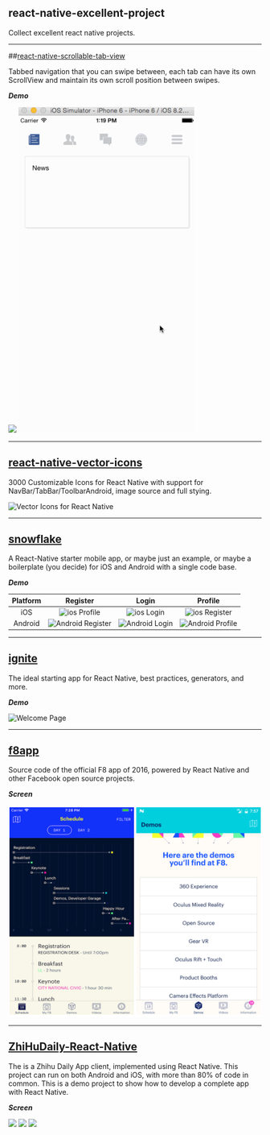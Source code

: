 ## react-native-excellent-project
Collect excellent react native projects.

----------
##[react-native-scrollable-tab-view](https://github.com/skv-headless/react-native-scrollable-tab-view)

Tabbed navigation that you can swipe between, each tab can have its own ScrollView and maintain its own scroll position between swipes.

***Demo***

<a href="https://raw.githubusercontent.com/brentvatne/react-native-scrollable-tab-view/master/demo_images/demo.gif"><img src="https://raw.githubusercontent.com/brentvatne/react-native-scrollable-tab-view/master/demo_images/demo.gif" width="350"></a>
<a href="https://raw.githubusercontent.com/brentvatne/react-native-scrollable-tab-view/master/demo_images/demo-fb.gif"><img src="https://raw.githubusercontent.com/brentvatne/react-native-scrollable-tab-view/master/demo_images/demo-fb.gif" width="350"></a>

----------

## [react-native-vector-icons](https://github.com/oblador/react-native-vector-icons)
3000 Customizable Icons for React Native with support for NavBar/TabBar/ToolbarAndroid, image source and full stying.

![Vector Icons for React Native](https://cloud.githubusercontent.com/assets/378279/12009887/33f4ae1c-ac8d-11e5-8666-7a87458753ee.png)

----------

## [snowflake](https://github.com/bartonhammond/snowflake)

A React-Native starter mobile app, or maybe just an example, or maybe a boilerplate (you decide) for iOS and Android with a single code base.

***Demo***

| Platform| Register     | Login | Profile   |
| :------:| :-------: | :----: | :---: |
| iOS|  ![ios Profile](https://cloud.githubusercontent.com/assets/1282364/11598478/b2b1b5e6-9a87-11e5-8be9-37cbfa478a71.gif)  | ![ios Login](https://cloud.githubusercontent.com/assets/1282364/11598580/6d360f02-9a88-11e5-836b-4171f789a41d.gif)| ![ios Register](https://cloud.githubusercontent.com/assets/1282364/11598582/6d392750-9a88-11e5-9839-05127dfba96b.gif)  |
| Android |![Android Register](https://cloud.githubusercontent.com/assets/1282364/11598579/6d3487b8-9a88-11e5-9e95-260283a6951e.gif)    | ![Android Login](https://cloud.githubusercontent.com/assets/1282364/11598577/6d2f140e-9a88-11e5-8cd4-1ba8c9cbc603.gif)   |  ![Android Profile](https://cloud.githubusercontent.com/assets/1282364/11598578/6d314ee0-9a88-11e5-9a6c-512a313535ee.gif) |

----------

## [ignite](https://github.com/infinitered/ignite)

The ideal starting app for React Native, best practices, generators, and more. 

***Demo***

![Welcome Page](https://github.com/infinitered/ignite/blob/master/_art/screens.gif)

----------

## [f8app](https://github.com/fbsamples/f8app)

Source code of the official F8 app of 2016, powered by React Native and other Facebook open source projects.

***Screen***

<img src="https://github.com/fbsamples/f8app/blob/master/.github/screenshot-app%402x.png" width="800">

----------

## [ZhiHuDaily-React-Native](https://github.com/race604/ZhiHuDaily-React-Native)

The is a Zhihu Daily App client, implemented using React Native. This project can run on both Android and iOS, with more than 80% of code in common. This is a demo project to show how to develop a complete app with React Native. 

***Screen***

<img src="https://github.com/race604/ZhiHuDaily-React-Native/blob/master/art/home1.jpg" >
<img src="https://github.com/race604/ZhiHuDaily-React-Native/blob/master/art/drawer.jpg" >
<img src="https://github.com/race604/ZhiHuDaily-React-Native/blob/master/art/content.jpg" >
